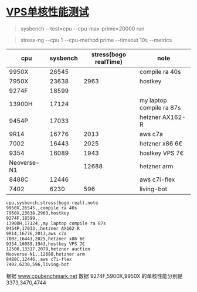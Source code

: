 # [VPS单核性能测试](/2025/02/vps_single_core_benchmark.md)

> sysbench --test=cpu --cpu-max-prime=20000 run

> stress-ng --cpu 1 --cpu-method prime --timeout 10s --metrics

| cpu | sysbench | stress(bogo realTime) | note |
|-----|----------|----------------------|------|
| 9950X | 26545 | | compile ra 40s |
| 7950X | 23638 | 2963 | hostkey |
| 9274F | 18599 | | |
| 13900H | 17124 | | my laptop compile ra 87s |
| 9454P | 17033 | | hetzner AX162-R |
| 9R14 | 16776 | 2013 | aws c7a |
| 7002 | 16443 | 2025 | hetzner x86 6€ |
| 9354 | 16089 | 1943 | hostkey VPS 7€ |
| Neoverse-N1 | | 12688 | hetzner arm |
| 8488C | 12446 | | aws c7i-flex |
| 7402 | 6230 | 596 | living-bot |

```
cpu,sysbench,stress(bogo real),note
9950X,26545,,compile ra 40s
7950X,23638,2963,hostkey
9274F,18599,,
13900H,17124,,my laptop compile ra 87s
9454P,17033,,hetzner AX162-R
9R14,16776,2013,aws c7a
7002,16443,2025,hetzner x86 6€
9354,16089,1943,hostkey VPS 7€
12500,13317,2079,hetzner auction
Neoverse-N1,,12688,hetzner arm
8488C,12446,,aws c7i-flex
7402,6230,596,living-bot
```

根据 www.cpubenchmark.net 数据 9274F,5900X,9950X 的单核性能分别是 3373,3470,4744
